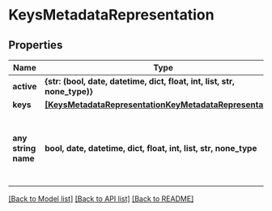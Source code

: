 # KeysMetadataRepresentation


## Properties
Name | Type | Description | Notes
------------ | ------------- | ------------- | -------------
**active** | **{str: (bool, date, datetime, dict, float, int, list, str, none_type)}** |  | [optional] 
**keys** | [**[KeysMetadataRepresentationKeyMetadataRepresentation]**](KeysMetadataRepresentationKeyMetadataRepresentation.md) |  | [optional] 
**any string name** | **bool, date, datetime, dict, float, int, list, str, none_type** | any string name can be used but the value must be the correct type | [optional]

[[Back to Model list]](../README.md#documentation-for-models) [[Back to API list]](../README.md#documentation-for-api-endpoints) [[Back to README]](../README.md)


